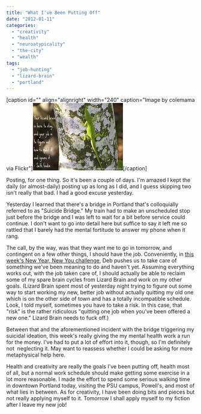```yaml
---
title: "What I've Been Putting Off"
date: "2012-01-11"
categories: 
  - "creativity"
  - "health"
  - "neuroatypicality"
  - "the-city"
  - "wealth"
tags: 
  - "job-hunting"
  - "lizard-brain"
  - "portland"
---
```


\[caption id="" align="alignright" width="240" caption="Image by colemama via Flickr"\][![Your Lizard Brain is Here to Stay](images/4730202617_4380f87751_m.jpg "Your Lizard Brain is Here to Stay")](http://www.flickr.com/photos/33901022@N00/4730202617)\[/caption\]

Posting, for one thing. So it's been a couple of days. I'm amazed I kept the daily (or almost-daily) posting up as long as I did, and I guess skipping two isn't really that bad. I had a good excuse yesterday.

Yesterday I learned that there's a bridge in Portland that's colloquially referred to as "Suicide Bridge." My train had to make an unscheduled stop just before the bridge and I was left to wait for a bit before service could continue. I don't want to go into detail here but suffice to say it left me so rattled that I barely had the mental fortitude to answer my phone when it rang.

The call, by the way, was that they want me to go in tomorrow, and contingent on a few other things, I should have the job. Conveniently, in [this week's New Year, New You challenge](http://dropoutdilettante.blogspot.com/2012/01/new-year-new-you-some-enchanted-evening.html), Deb pushes us to take care of something we've been meaning to do and haven't yet. Assuming everything works out, with the job taken care of, I should actually be able to reclaim some of my spare brain cycles from Lizard Brain and work on my other goals. (Lizard Brain spent most of yesterday night trying to figure out some way to start working my new, better job without actually quitting my old one which is on the other side of town and has a totally incompatible schedule. Look, I told myself, sometimes you have to take a risk. In this case, that "risk" is the rather ridiculous "quitting one job when you've been offered a new one." Lizard Brain needs to fuck off.)

Between that and the aforementioned incident with the bridge triggering my suicidal ideation, this week's really giving the my mental health work a run for the money. I've had to put a lot of effort into it, though, so I'm definitely not  neglecting it. May want to reassess whether I could be asking for more metaphysical help here.

Health and creativity are really the goals I've been putting off, health most of all, but a normal work schedule should make getting some exercise in a lot more reasonable. I made the effort to spend some serious walking time in downtown Portland today, visiting the PSU campus, Powell's, and most of what lies in between. As for creativity, I have been doing bits and pieces but not really applying myself to it. Tomorrow I shall apply myself to my fiction after I leave my new job!
